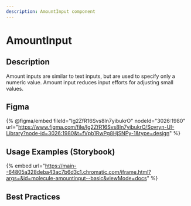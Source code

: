 ```yaml
---
description: AmountInput component
---
```


# AmountInput

## Description

Amount inputs are similar to text inputs, but are used to specify only a numeric value. Amount input reduces input efforts for adjusting small values.

## Figma

{% @figma/embed fileId="Ig2ZfR16Svs8In7yibukrO" nodeId="3026:1980" url="https://www.figma.com/file/Ig2ZfR16Svs8In7yibukrO/Sovryn-UI-Library?node-id=3026:1980&t=fVpb1RwPg8HjSNPy-1&type=design" %}

## Usage Examples (Storybook)

{% embed url="https://main--64805a328deba43ac7b6d3c1.chromatic.com/iframe.html?args=&id=molecule-amountinput--basic&viewMode=docs" %}

## Best Practices
